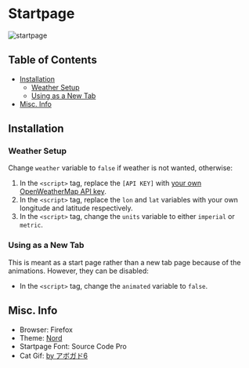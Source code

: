# Startpage <!-- omit in toc --> 

![startpage](preview.gif)


<!-- 
[Easun's Live Preview (no weather as to not leak API key)](https://startpage.easun.me)
[Live Preview](https://kencx.github.io/startpage/) -->
## Table of Contents <!-- omit in toc --> 
- [Installation](#installation)
	- [Weather Setup](#weather-setup)
	- [Using as a New Tab](#using-as-a-new-tab)
- [Misc. Info](#misc-info)
## Installation
### Weather Setup

Change `weather` variable to `false` if weather is not wanted, otherwise:
   1. In the `<script>` tag, replace the `[API KEY]` with [your own OpenWeatherMap API key](https://home.openweathermap.org/api_keys).
   2. In the `<script>` tag, replace the `lon` and `lat` variables with your own longitude and latitude respectively.
   3. In the `<script>` tag, change the `units` variable to either `imperial` or `metric`.

### Using as a New Tab
This is meant as a start page rather than a new tab page because of the animations. However, they can be disabled:
   - In the `<script>` tag, change the `animated` variable to `false`.

## Misc. Info
- Browser: Firefox
- Theme: [Nord](https://www.deviantart.com/dpcdpc11/art/Nord-for-Firefox-837860916)
- Startpage Font: Source Code Pro
- Cat Gif: [by アボガド6](https://twitter.com/avogado6/status/1165595520967954432?s=19)



